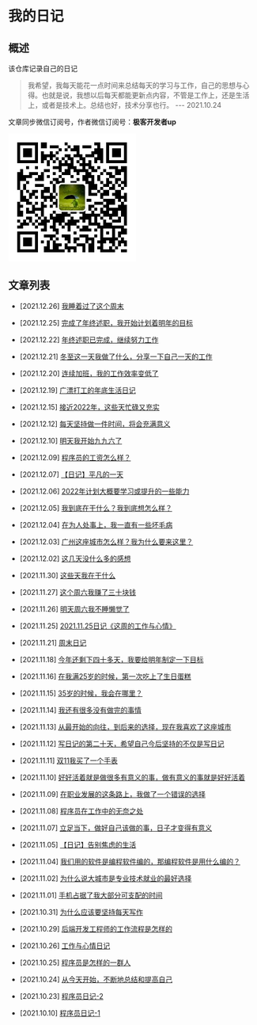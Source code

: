 # 我的日记

## 概述

该仓库记录自己的日记

> 我希望，我每天能花一点时间来总结每天的学习与工作，自己的思想与心得。也就是说，我想以后每天都能更新点内容，不管是工作上，还是生活上，或者是技术上。总结也好，技术分享也行。    --- 2021.10.24
>

文章同步微信订阅号，作者微信订阅号：**极客开发者up**

![wehcat](./img/wechat.jpg)


## 文章列表

- [2021.12.26] [我睡着过了这个周末](./note/211226.md)

- [2021.12.25] [完成了年终述职，我开始计划着明年的目标](./note/211225.md)

- [2021.12.22] [年终述职已完成，继续努力工作](./note/211222.md)

- [2021.12.21] [冬至这一天我做了什么，分享一下自己一天的工作](./note/211221.md)

- [2021.12.20] [连续加班，我的工作效率变低了](./note/211220.md)

- [2021.12.19] [广漂打工的年底生活日记](./note/211219.md)

- [2021.12.15] [接近2022年，这些天忙碌又充实](./note/211215.md)

- [2021.12.12] [每天坚持做一件时间，将会充满意义](./note/211212.md)

- [2021.12.10] [明天我开始九九六了](./note/211210.md)

- [2021.12.09] [程序员的工资怎么样？](./note/211209.md)

- [2021.12.07] [【日记】平凡的一天](./note/211207.md)

- [2021.12.06] [2022年计划大概要学习或提升的一些能力](./note/211206.md)

- [2021.12.05] [我到底在干什么？我到底想怎么样？](./note/211205.md)

- [2021.12.04] [在为人处事上，我一直有一些坏毛病](./note/211204.md)

- [2021.12.03] [广州这座城市怎么样？我为什么要来这里？](./note/211203.md)

- [2021.12.02] [这几天没什么多的感想](./note/211202.md)

- [2021.11.30] [这些天我在干什么](./note/211130.md)

- [2021.11.27] [这个周六我赚了三十块钱](./note/211127.md)

- [2021.11.26] [明天周六我不睡懒觉了](./note/211126.md)

- [2021.11.25] [2021.11.25日记《这周的工作与心情》](./note/211125.md)

- [2021.11.21] [周末日记](./note/211121.md)

- [2021.11.18] [今年还剩下四十多天，我要给明年制定一下目标](./note/211118.md)

- [2021.11.16] [在我满25岁的时候，第一次吃上了生日蛋糕](./note/211116.md)

- [2021.11.15] [35岁的时候，我会在哪里？](./note/211115.md)

- [2021.11.14] [我还有很多没有做完的事情](./note/211114.md)

- [2021.11.13] [从最开始的向往，到后来的选择，现在我喜欢了这座城市](./note/211113.md)

- [2021.11.12] [写日记的第二十天，希望自己今后坚持的不仅是写日记](./note/211112.md)

- [2021.11.11] [双11我买了一个手表](./note/211111.md)

- [2021.11.10] [好好活着就是做很多有意义的事，做有意义的事就是好好活着](./note/211110.md)

- [2021.11.09] [在职业发展的这条路上，我做了一个错误的选择](./note/211109.md)

- [2021.11.08] [程序员在工作中的无奈之处](./note/211108.md)

- [2021.11.07] [立足当下，做好自己该做的事，日子才变得有意义](./note/211107.md)

- [2021.11.05] [【日记】告别焦虑的生活](./note/211105.md)

- [2021.11.04] [我们用的软件是编程软件编的，那编程软件是用什么编的？](./note/211104.md)

- [2021.11.02] [为什么说大城市是专业技术就业的最好选择](./note/211102.md)

- [2021.11.01] [手机占据了我大部分可支配的时间](./note/211101.md)

- [2021.10.31] [为什么应该要坚持每天写作](./note/211031.md)

- [2021.10.29] [后端开发工程师的工作流程是怎样的](./note/211029.md)

- [2021.10.26] [工作与心情日记](./note/211026.md)

- [2021.10.25] [程序员是怎样的一群人](./note/211025.md)

- [2021.10.24] [从今天开始，不断地总结和提高自己](./note/211024.md)

- [2021.10.23] [程序员日记-2](./note/211023.md)

- [2021.10.10] [程序员日记-1](./note/211010.md)
